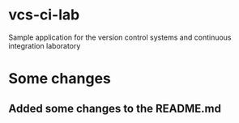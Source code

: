 # vcs-ci-lab
Sample application for the version control systems and continuous integration laboratory

# Some changes


## Added some changes to the README.md

